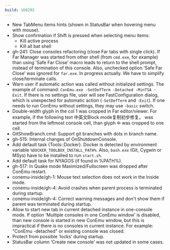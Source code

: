 ```yaml
---
build: 160202
---
```


* New TabMenu items hints (shown in StatusBar when hovering menu with mouse).
* Show confirmation if Shift is pressed when selecting menu items:
  * Kill active process
  * Kill all bat shell
* gh-241: Close consoles refactoring (close Far tabs with single click).
  If Far Manager was started from other shell (from `cmd.exe`, for example)
  than using ‘Safe Far Close’ macro leads to return to the shell prompt,
  instead of termination of this console.
  Also, unchecked option ‘Safe Far Close’ was ignored for `far.exe`.
  In progress actually. We have to simplify close/terminate calls.
* Warn user if automatic action was called without initialized settings.
  The example of command: `ConEmu.exe -SetDefTerm -Detached -MinTSA -Exit`.
  If there is no settings file, user will see FastConfiguration dialog,
  which is unexpected for automatic action (`-SetDefTerm` and `-Exit`).
  If one needs to run ConEmu without settings, they may use `-basic` switch.
* Double-width glyph in the col 1 was cropped in Far editor/viewer.
  For example, if the following text
  中英文Block mode复制初步修复。
  was started from the leftmost console cell,
  than glyph `中` was cropped to one cell.
* GitShowBranch.cmd: Support git branches with dots in branch name.
* gh-515: Internal changes of OnShutdownConsole.
* Add default task {Tools::Docker}.
  Docker is detected by environment variable `%DOCKER_TOOLBOX_INSTALL_PATH%`.
  Also, `bash.exe` (Git, Cygwin or MSys) have to be installed to run `start.sh`.
* Add default task for NYAGOS (if found in %PATH%).
* gh-517: In Quake mode Maximized/Fullscreen was dropped after ConEmu restart.
* conemu-inside/gh-1: Mouse text selection does not work in the Inside mode.
* conemu-inside/gh-4: Avoid crashes when parent process is terminated during startup.
* conemu-inside/gh-4: Correct warning messages and don't show them if parent was terminated during startup.
* Allow to start new tab in current detached instance in one-console mode.
  If option ‘Multiple consoles in one ConEmu window’ is disabled,
  than new console is started in new ConEmu window, but this is impractical
  if there is no consoles in current instance.
  For example: "ConEmu -detached" or existing console was closed.
* Protect from possible ‘locks’ during startup.
* StatusBar column ‘Create new console’ was not updated in some cases.
